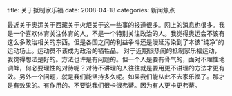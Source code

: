 title: 关于抵制家乐福
date: 2008-04-18
categories: 新闻焦点

最近关于奥运关于西藏关于火炬关于这一些事的报道很多。网上的消息也很多。我是一个喜欢体育关注体育的人，不是一个特别关注政治的人。我觉得奥运会不该有这么多政治相关的东西。但是各国之间的利益争斗还是漫延污染到了本该“纯净”的运动场上。运动员不该成为政治的牺牲品。 对于近期很热闹的抵制家乐福运动，我觉得想法是好的。方法也许是有问题的。但一个人是要有骨气的，面对不理性地调衅，何必要理性的对待呢？对待不讲理的人往往就是要用更不讲理的方法才更有效。另外一个问题，就是我们能坚持多久呢。如果我们能从此不去家乐福了。那才是有效果的。有作用的。不要说我们很卡很弗蒂。因为有人更卡更弗蒂。
